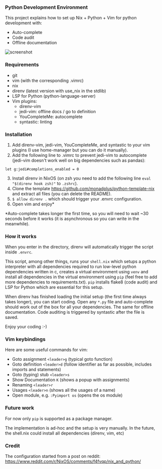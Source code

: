 ### Python Development Environment

This project explains how to set up Nix + Python + Vim for python development with:

- Auto-complete
- Code audit
- Offline documentation

![screenshot](./img/screenshot_1.png)

### Requirements

- git
- vim (with the corresponding .vimrc)
- nix
- direnv (latest version with use_nix in the stdlib)
- LSP for Python (python-language-server)
- Vim plugins:
  - direnv-vim
  - jedi-vim: offline docs / go to definition
  - YouCompleteMe: autocomplete
  - syntastic: linting

### Installation

1. Add direnv-vim, jedi-vim, YouCompleteMe, and syntastic to your vim plugins (I use home-manager but you can do it manually).
2. Add the following line to .vimrc to prevent jedi-vim to autocomplete (jedi-vim doesn't work well on big dependencies such as pandas):

```
let g:jedi#completions_enabled = 0
```

3. Install direnv in NixOS (on zsh you need to add the following line `eval "$(direnv hook zsh)"` to `.zshrc`).
4. Clone the template https://github.com/monadplus/python-template-nix and extract all files (you can delete the README).
5. `$ allow direnv .` which should trigger your .envrc configuration.
6. Open vim and enjoy\*

\*Auto-complete takes longer the first time, so you will need to wait ~30 seconds before it works (it is asynchronous so you can write in the meanwhile).

### How it works

When you enter in the directory, direnv will automatically trigger the script inside `.envrc`.

This script, among other things, runs your `shell.nix` which setups a python interpreter with all dependencies required to run low-level python dependencies written in c, creates a virtual environment using `venv` and install all dependencies in the virtual environment using `pip` (feel free to add more dependencies to requirements.txt). `pip` installs flake8 (code audit) and LSP for Python which are essential for this setup.

When direnv has finished loading the initial setup (the first time always takes longer), you can start coding. Open any `*.py` file and auto-complete should work out of the box for all your dependencies. The same for offline documentation. Code auditing is triggered by syntastic after the file is saved.

Enjoy your coding :-)

### Vim keybindings

Here are some useful commands for vim:

- Goto assignment `<leader>g` (typical goto function)
- Goto definition `<leader>d` (follow identifier as far as possible, includes imports and statements)
- Goto (typing) stub `<leader>s`
- Show Documentation `K` (shows a popup with assignments)
- Renaming `<leader>r`
- Usages `<leader>n` (shows all the usages of a name)
- Open module, e.g. `:Pyimport os` (opens the os module)

### Future work

For now only `pip` is supported as a package manager.

The implementation is ad-hoc and the setup is very manually. In the future, the shell.nix could install all dependencies (direnv, vim, etc)

### Credit

The configuration started from a post on reddit: https://www.reddit.com/r/NixOS/comments/f4fvqp/nix_and_python/
